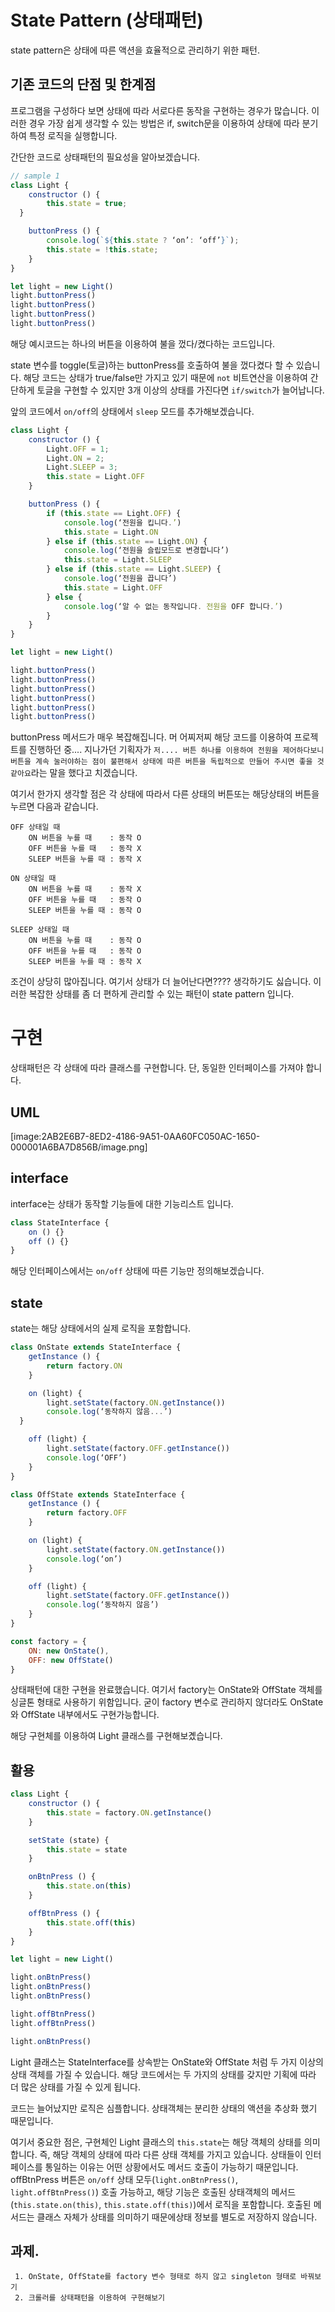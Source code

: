 # State Pattern (상태패턴)

state pattern은 상태에 따른 액션을 효율적으로 관리하기 위한 패턴.


## 기존 코드의 단점 및 한계점

 프로그램을 구성하다 보면  상태에 따라 서로다른 동작을 구현하는 경우가 많습니다. 
이러한 경우 가장 쉽게 생각할 수 있는 방법은 if, switch문을 이용하여 상태에 따라 분기하여 특정 로직을 실행합니다.

 간단한 코드로 상태패턴의 필요성을 알아보겠습니다.

```javascript
// sample 1
class Light {
	constructor () {
		this.state = true;
  }

	buttonPress () {
		console.log(`${this.state ? ‘on’: ‘off’}`);
		this.state = !this.state;
	}
}

let light = new Light()
light.buttonPress()
light.buttonPress()
light.buttonPress()
light.buttonPress()
```

 해당 예시코드는 하나의 버튼을 이용하여 불을 껐다/켰다하는 코드입니다.
 
 state 변수를 toggle(토글)하는 buttonPress를 호출하여 불을 껐다켰다 할 수 있습니다.
해당 코드는 상태가 true/false만 가지고 있기 때문에 `not` 비트연산을 이용하여 간단하게 토글을 구현할 수 있지만 3개 이상의 상태를 가진다면 `if/switch`가 늘어납니다.

 앞의 코드에서 `on/off`의 상태에서 `sleep` 모드를 추가해보겠습니다.

```javascript
class Light {
	constructor () {
		Light.OFF = 1;
		Light.ON = 2;
		Light.SLEEP = 3;
		this.state = Light.OFF
	}

	buttonPress () {
		if (this.state == Light.OFF) {
			console.log(‘전원을 킵니다.’)
			this.state = Light.ON
		} else if (this.state == Light.ON) {
			console.log(‘전원을 슬립모드로 변경합니다’)
			this.state = Light.SLEEP
		} else if (this.state == Light.SLEEP) {
			console.log(‘전원을 끕니다’)
			this.state = Light.OFF
		} else {
			console.log(‘알 수 없는 동작입니다. 전원을 OFF 합니다.’)
		}
	}
}

let light = new Light()

light.buttonPress()
light.buttonPress()
light.buttonPress()
light.buttonPress()
light.buttonPress()
light.buttonPress()
```

 buttonPress 메서드가 매우 복잡해집니다. 머 어찌저찌 해당 코드를 이용하여 프로젝트를 진행하던 중.... 지나가던 기획자가 `저.... 버튼 하나를 이용하여 전원을 제어하다보니 버튼을 계속 눌러야하는 점이 불편해서 상태에 따른 버튼을 독립적으로 만들어 주시면 좋을 것 같아요`라는 말을 했다고 치겠습니다. 

여기서 한가지 생각할 점은 각 상태에 따라서 다른 상태의 버튼또는 해당상태의 버튼을 누르면 다음과 같습니다.

```
OFF 상태일 때
	ON 버튼을 누를 때    : 동작 O
	OFF 버튼을 누를 때   : 동작 X 
	SLEEP 버튼을 누를 때 : 동작 X 

ON 상태일 때
	ON 버튼을 누를 때    : 동작 X
	OFF 버튼을 누를 때   : 동작 O 
	SLEEP 버튼을 누를 때 : 동작 O 

SLEEP 상태일 때
	ON 버튼을 누를 때    : 동작 O
	OFF 버튼을 누를 때   : 동작 O
	SLEEP 버튼을 누를 때 : 동작 X
```

조건이 상당히 많아집니다. 여기서 상태가 더 늘어난다면???? 생각하기도 싫습니다. 이러한 복잡한 상태를 좀 더 편하게 관리할 수 있는 패턴이 state pattern 입니다.

# 구현

상태패턴은 각 상태에 따라 클래스를 구현합니다. 단, 동일한 인터페이스를 가져야 합니다.

## UML

[image:2AB2E6B7-8ED2-4186-9A51-0AA60FC050AC-1650-000001A6BA7D856B/image.png]

## interface

interface는 상태가 동작할 기능들에 대한 기능리스트 입니다.

```javascript
class StateInterface {
	on () {}
	off () {}
}
```

해당 인터페이스에서는 `on/off` 상태에 따른 기능만 정의해보겠습니다.

## state

state는 해당 상태에서의 실제 로직을 포함합니다.

```javascript
class OnState extends StateInterface {
	getInstance () {
		return factory.ON
	}

	on (light) {
		light.setState(factory.ON.getInstance())
		console.log(‘동작하지 않음...’)
  }

	off (light) {
		light.setState(factory.OFF.getInstance())
		console.log(‘OFF’)
 	}
}

class OffState extends StateInterface {
	getInstance () {
		return factory.OFF
	}

	on (light) {
		light.setState(factory.ON.getInstance())
		console.log(‘on’)
	}

	off (light) {
		light.setState(factory.OFF.getInstance())
		console.log(‘동작하지 않음’)
	}
}	

const factory = {
	ON: new OnState(),
	OFF: new OffState()
}
```

 상태패턴에 대한 구현을 완료했습니다. 여기서 factory는 OnState와 OffState 객체를 싱글톤 형태로 사용하기 위함입니다. 굳이 factory 변수로 관리하지 않더라도 OnState와 OffState 내부에서도 구현가능합니다.

 해당 구현체를 이용하여 Light 클래스를 구현해보곘습니다.

## 활용

```javascript
class Light {
	constructor () {
		this.state = factory.ON.getInstance()
	}

	setState (state) {
		this.state = state
	}

	onBtnPress () {
		this.state.on(this)
	}

	offBtnPress () {
		this.state.off(this)
	}
}

let light = new Light()

light.onBtnPress()
light.onBtnPress()
light.onBtnPress()

light.offBtnPress()
light.offBtnPress()

light.onBtnPress()
```

 Light 클래스는 StateInterface를 상속받는 OnState와 OffState 처럼 두 가지 이상의 상태 객체를 가질 수 있습니다.  해당 코드에서는 두 가지의 상태를 갖지만 기획에 따라 더 많은 상태를 가질 수 있게 됩니다.  

 코드는 늘어났지만 로직은 심플합니다. 상태객체는 분리한 상태의 액션을 추상화 했기 때문입니다.

 여기서 중요한 점은, 구현체인 Light 클래스의 `this.state`는 해당 객체의 상태를 의미합니다.  즉, 해당 객체의 상태에 따라 다른 상태 객체를 가지고 있습니다. 상태들이 인터페이스를 통일하는 이유는 어떤 상황에서도 메서드 호출이 가능하기 때문입니다. offBtnPress 버튼은 `on/off` 상태 모두(`light.onBtnPress()`, `light.offBtnPress()`) 호출 가능하고, 해당 기능은 호출된 상태객체의 메서드(`this.state.on(this)`, `this.state.off(this)`)에서 로직을 포함합니다. 호출된 메서드는 클래스 자체가 상태를 의미하기 때문에상태 정보를 별도로 저장하지 않습니다.

## 과제.
	 1. OnState, OffState를 factory 변수 형태로 하지 않고 singleton 형태로 바꿔보기
	 2. 크롤러를 상태패턴을 이용하여 구현해보기
